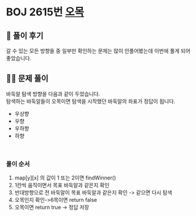 # BOJ 2615번 [오목](https://www.acmicpc.net/problem/2615)

## 🌈 풀이 후기
갈 수 있는 모든 방향들 중 일부만 확인하는 문제는 많이 안풀어봤는데 이번에 풀게 되어 좋았습니다.

## 👩‍🏫 문제 풀이
바둑알 탐색 방향을 다음과 같이 두었습니다.    
탐색하는 바둑알들이 오목이면 탐색을 시작했던 바둑알의 좌표가 정답이 됩니다.  

* 우상향
* 우향
* 우하향
* 하향 

</br>

### 풀이 순서 
1. map[y][x] 의 값이 1 또는 2이면 findWinner()
2. 1칸씩 움직이면서 목표 바둑알과 같은지 확인
3. 반대방향으로 전 바둑알이 목표 바둑알과 같은지 확인 -> 같으면 다시 탐색
4. 오목인지 확인->6목이면 return false
5. 오목이면 return true -> 정답 저장

